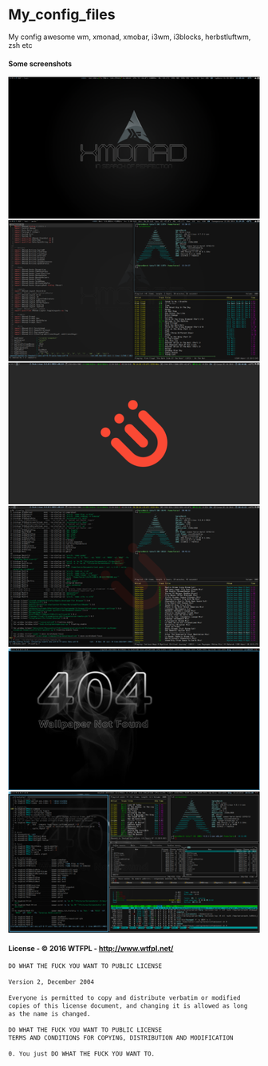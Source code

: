 # My_config_files

My config awesome wm, xmonad, xmobar, i3wm, i3blocks, herbstluftwm, zsh etc

#### Some screenshots 

![](/screenshots/xmonad-1.png?raw=true)
![](/screenshots/xmonad-2.png?raw=true)
![](/screenshots/i3wm-1.png?raw=true)
![](/screenshots/i3wm-2.png?raw=true)
![](/screenshots/herbstluftwm-1.png?raw=true)
![](/screenshots/herbstluftwm-3.png?raw=true)

#### License - © 2016 WTFPL - http://www.wtfpl.net/ 

```
DO WHAT THE FUCK YOU WANT TO PUBLIC LICENSE 

Version 2, December 2004

Everyone is permitted to copy and distribute verbatim or modified
copies of this license document, and changing it is allowed as long
as the name is changed.

DO WHAT THE FUCK YOU WANT TO PUBLIC LICENSE
TERMS AND CONDITIONS FOR COPYING, DISTRIBUTION AND MODIFICATION

0. You just DO WHAT THE FUCK YOU WANT TO.